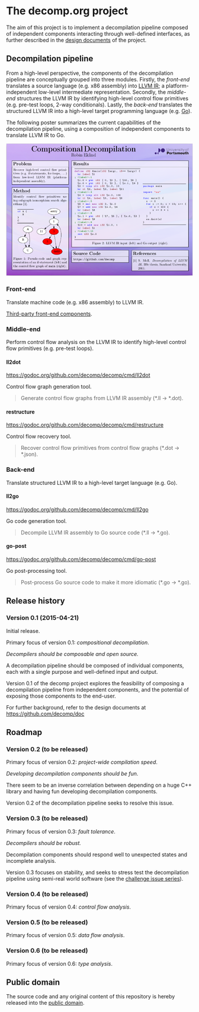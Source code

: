 # The decomp.org project

The aim of this project is to implement a decompilation pipeline composed of independent components interacting through well-defined interfaces, as further described in the [design documents](https://github.com/decomp/doc) of the project.

## Decompilation pipeline

From a high-level perspective, the components of the decompilation pipeline are conceptually grouped into three modules. Firstly, the *front-end* translates a source language (e.g. x86 assembly) into [LLVM IR](http://llvm.org/docs/LangRef.html); a platform-independent low-level intermediate representation. Secondly, the *middle-end* structures the LLVM IR by identifying high-level control flow primitives (e.g. pre-test loops, 2-way conditionals). Lastly, the *back-end* translates the structured LLVM IR into a high-level target programming language (e.g. [Go](https://golang.org/)).

The following poster summarizes the current capabilities of the decompilation pipeline, using a composition of independent components to translate LLVM IR to Go.

[![Poster: Compositional Decompilation](https://raw.githubusercontent.com/decomp/doc/master/poster/poster.png)](https://raw.githubusercontent.com/decomp/doc/master/poster/poster.pdf)

### Front-end

Translate machine code (e.g. x86 assembly) to LLVM IR.

[Third-party front-end components](front-end.md).

### Middle-end

Perform control flow analysis on the LLVM IR to identify high-level control flow primitives (e.g. pre-test loops).

#### ll2dot

https://godoc.org/github.com/decomp/decomp/cmd/ll2dot

Control flow graph generation tool.

> Generate control flow graphs from LLVM IR assembly (*.ll -> *.dot).

#### restructure

https://godoc.org/github.com/decomp/decomp/cmd/restructure

Control flow recovery tool.

> Recover control flow primitives from control flow graphs (*.dot -> *.json).

### Back-end

Translate structured LLVM IR to a high-level target language (e.g. Go).

#### ll2go

https://godoc.org/github.com/decomp/decomp/cmd/ll2go

Go code generation tool.

> Decompile LLVM IR assembly to Go source code (*.ll -> *.go).

#### go-post

https://godoc.org/github.com/decomp/decomp/cmd/go-post

Go post-processing tool.

> Post-process Go source code to make it more idiomatic (*.go -> *.go).

## Release history

### Version 0.1 (2015-04-21)

Initial release.

Primary focus of version 0.1: *compositional decompilation*.

*Decompilers should be composable and open source.*

A decompilation pipeline should be composed of individual components, each with a single purpose and well-defined input and output.

Version 0.1 of the decomp project explores the feasibility of composing a decompilation pipeline from independent components, and the potential of exposing those components to the end-user.

For further background, refer to the design documents at https://github.com/decomp/doc

## Roadmap

### Version 0.2 (to be released)

Primary focus of version 0.2: *project-wide compilation speed*.

*Developing decompilation components should be fun.*

There seem to be an inverse correlation between depending on a huge C++ library and having fun developing decompilation components.

Version 0.2 of the decompilation pipeline seeks to resolve this issue.

### Version 0.3 (to be released)

Primary focus of version 0.3: *fault tolerance*.

*Decompilers should be robust.*

Decompilation components should respond well to unexpected states and incomplete analysis.

Version 0.3 focuses on stability, and seeks to stress test the decompilation pipeline using semi-real world software (see the [challenge issue series](https://github.com/decomp/decomp/labels/challenge)).

### Version 0.4 (to be released)

Primary focus of version 0.4: *control flow analysis*.

### Version 0.5 (to be released)

Primary focus of version 0.5: *data flow analysis*.

### Version 0.6 (to be released)

Primary focus of version 0.6: *type analysis*.

## Public domain

The source code and any original content of this repository is hereby released into the [public domain].

[public domain]: https://creativecommons.org/publicdomain/zero/1.0/
